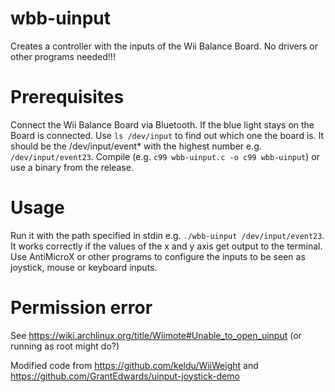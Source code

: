 # wbb-uinput

Creates a controller with the inputs of the Wii Balance Board. No drivers or other programs needed!!!

# Prerequisites
Connect the Wii Balance Board via Bluetooth. If the blue light stays on the Board is connected. Use `ls /dev/input` to find out which one the board is. It should be the /dev/input/event* with the highest number e.g. `/dev/input/event23`. Compile (e.g. `c99 wbb-uinput.c -o c99 wbb-uinput`) or use a binary from the release.

# Usage
Run it with the path specified in stdin e.g. `./wbb-uinput /dev/input/event23`. It works correctly if the values of the x and y axis get output to the terminal. Use AntiMicroX or other programs to configure the inputs to be seen as joystick, mouse or keyboard inputs.


# Permission error
See https://wiki.archlinux.org/title/Wiimote#Unable_to_open_uinput (or running as root might do?)

Modified code from https://github.com/keldu/WiiWeight
and https://github.com/GrantEdwards/uinput-joystick-demo
